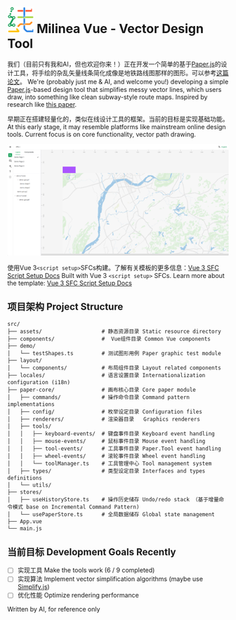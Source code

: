 # <img src="https://github.com/inspiringJackson/mycdn/blob/main/milinea-vue/logo5-6.svg" alt="logo (inspired by Chinese character '线' which means 'line')" style="width: 60px; height: 60px;"> Milinea Vue - Vector Design Tool

我们（目前只有我和AI，但也欢迎你来！）正在开发一个简单的基于[Paper.js](https://github.com/paperjs/paper.js)的设计工具，将手绘的杂乱矢量线条简化成像是地铁路线图那样的图形。可以参考[这篇论文](http://www.jstott.me.uk/thesis/thesis-final.pdf)。
We're (probably just me & AI, and welcome you!) developing a simple [Paper.js](https://github.com/paperjs/paper.js)-based design tool that simplifies messy vector lines, which users draw, into something like clean subway-style route maps. Inspired by research like [this paper](http://www.jstott.me.uk/thesis/thesis-final.pdf).

早期正在搭建轻量化的，类似在线设计工具的框架。当前的目标是实现基础功能。
At this early stage, it may resemble platforms like mainstream online design tools. Current focus is on core functionality, vector path drawing.

![Preview](https://github.com/inspiringJackson/mycdn/blob/main/milinea-vue/preview4-28.png)

使用Vue 3`<script setup>`SFCs构建。了解有关模板的更多信息：[Vue 3 SFC Script Setup Docs](https://v3.vuejs.org/api/sfc-script-setup.html#sfc-script-setup)
Built with Vue 3 `<script setup>` SFCs. Learn more about the template: [Vue 3 SFC Script Setup Docs](https://v3.vuejs.org/api/sfc-script-setup.html#sfc-script-setup)

## 项目架构 Project Structure
```
src/
├── assets/                   # 静态资源目录 Static resource directory
├── components/               #  Vue组件目录 Common Vue components
├── demo/
│   └── testShapes.ts         # 测试图形用例 Paper graphic test module
├── layout/
│   └── components/           # 布局组件目录 Layout related components
├── locales/                  # 语言设置目录 Internationalization configuration (i18n)
├── paper-core/               # 画布核心目录 Core paper module
│   ├── commands/             # 操作命令目录 Command pattern implementations
│   ├── config/               # 枚举设定目录 Configuration files
│   ├── renderers/            # 渲染器目录   Graphics renderers
│   ├── tools/
│   │   ├── keyboard-events/  # 键盘事件目录 Keyboard event handling
│   │   ├── mouse-events/     # 鼠标事件目录 Mouse event handling
│   │   ├── tool-events/      # 工具事件目录 Paper.Tool event handling
│   │   ├── wheel-events/     # 滚轮事件目录 Wheel event handling
│   │   └── toolManager.ts    # 工具管理中心 Tool management system
│   ├── types/                # 类型设定目录 Interfaces and types definitions
│   └── utils/
├── stores/
│   ├── useHistoryStore.ts    # 操作历史储存 Undo/redo stack （基于增量命令模式 base on Incremental Command Pattern)
│   └── usePaperStore.ts      # 全局数据储存 Global state management
├── App.vue
└── main.js
```

## 当前目标 Development Goals Recently

- [ ] 实现工具 Make the tools work (6 / 9 completed)
- [ ] 实现算法 Implement vector simplification algorithms (maybe use [Simplify.js](https://mourner.github.io/simplify-js/))
- [ ] 优化性能 Optimize rendering performance

Written by AI, for reference only
